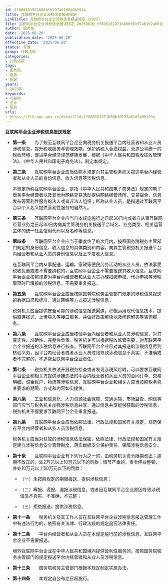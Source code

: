 ```yaml
---
id: ff808181971b86bf0197a61d2a06193a
title: 互联网平台企业涉税信息报送规定
LinkTitle: 互联网平台企业涉税信息报送规定（2025）
file: 互联网平台企业涉税信息报送规定_20250620_ff808181971b86bf0197a61d2a06193a.docx
author: 国务院
date: '2025-06-20'
publication_date: '2025-06-20'
effective_date: '2025-06-20'
status: 有效
group: 行政法规
categories:
- 行政法规
tags:
- 国务院
- 有效
- 规定
years:
- 2025年
keywords:
- 互联网
- 企业
- 信息
urls:
- https://flk.npc.gov.cn/detail?id=ff808181971b86bf0197a61d2a06193a
---
```


**互联网平台企业涉税信息报送规定**

- **第一条**　　为了规范互联网平台企业向税务机关报送平台内经营者和从业人员涉税信息，提升税收服务与管理效能，保护纳税人合法权益，营造公平统一的税收环境，促进平台经济规范健康发展，根据《中华人民共和国税收征收管理法》、《中华人民共和国电子商务法》，制定本规定。

- **第二条**　　互联网平台企业应当依照本规定向其主管税务机关报送平台内经营者和从业人员的身份信息、收入信息等涉税信息。

  本规定所称互联网平台企业，是指《中华人民共和国电子商务法》规定的电子商务平台经营者以及其他为网络交易活动提供网络经营场所、交易撮合、信息发布等营利性服务的法人或者非法人组织；所称从业人员，是指通过互联网平台以个人名义提供营利性服务的自然人。

- **第三条**　　互联网平台企业应当自本规定施行之日起30日内或者自从事互联网经营业务之日起30日内向其主管税务机关报送平台域名、业务类型、相关运营主体的统一社会信用代码以及名称等信息。

- **第四条**　　互联网平台企业应当于季度终了的次月内，按照国务院税务主管部门规定的身份信息、收入信息的具体类别和内容，向其主管税务机关报送平台内经营者和从业人员的身份信息以及上季度收入信息。

  在互联网平台内从事配送、运输、家政等便民劳务活动的从业人员，依法享受税收优惠或者不需要纳税的，互联网平台企业不需要报送其收入信息。互联网平台企业按照规定为平台内经营者和从业人员办理扣缴申报、代办申报等涉税事项时已填报的涉税信息，不需要重复报送。

- **第五条**　　互联网平台企业应当按照国务院税务主管部门规定的涉税信息报送的数据口径和标准，通过网络等方式报送涉税信息。

  税务机关应当提供安全可靠的涉税信息报送渠道，积极运用现代信息技术，提供直连报送、上传导入等接口服务，并做好政策解读以及问题解答等咨询服务。

- **第六条**　　互联网平台企业应当核验平台内经营者和从业人员涉税信息，对其真实性、准确性、完整性负责。税务机关可以根据税收监管需要，对互联网平台企业报送的涉税信息进行核查。互联网平台企业已对其报送的涉税信息尽到核验义务，因平台内经营者或者从业人员过错导致涉税信息不真实、不准确或者不完整的，不追究互联网平台企业责任。

- **第七条**　　税务机关依法开展税务检查或者发现涉税风险时，可以要求互联网平台企业和相关方提供涉嫌违法的平台内经营者和从业人员的合同订单、交易明细、资金账户、物流等涉税信息，互联网平台企业和相关方应当按照税务机关要求的期限、方式和内容如实提供。

- **第八条**　　工业和信息化、人力资源社会保障、交通运输、市场监管、网信等部门应当与税务机关加强涉税信息共享。通过信息共享能够获取的涉税信息，税务机关不得要求互联网平台企业重复报送。

- **第九条**　　互联网平台企业应当依照法律、行政法规和国家有关规定，规范保存平台内经营者和从业人员涉税信息。

  税务机关应当对获取的涉税信息依法保密，依照法律、行政法规和国家有关规定建立涉税信息安全管理制度，落实数据安全保护责任，保障涉税信息安全。

- **第十条**　　互联网平台企业有下列行为之一的，由税务机关责令限期改正；逾期不改正的，处2万元以上10万元以下的罚款；情节严重的，责令停业整顿，并处10万元以上50万元以下的罚款：

  - （一）未按照规定的期限报送、提供涉税信息；

  - （二）瞒报、谎报、漏报涉税信息，或者因互联网平台企业原因导致涉税信息不真实、不准确、不完整；

  - （三）拒绝报送、提供涉税信息。

- **第十一条**　　税务机关及其工作人员在互联网平台企业涉税信息报送管理工作中有违法行为的，依照有关法律、行政法规的规定追究法律责任。

- **第十二条**　　平台内经营者和从业人员在本规定施行前的涉税信息，互联网平台企业不需要报送。

  境外互联网平台企业在中华人民共和国境内提供营利性服务的，按照国务院税务主管部门的规定报送平台内经营者和从业人员涉税信息。

- **第十三条**　　国务院税务主管部门根据本规定制定实施办法。

- **第十四条**　　本规定自公布之日起施行。
